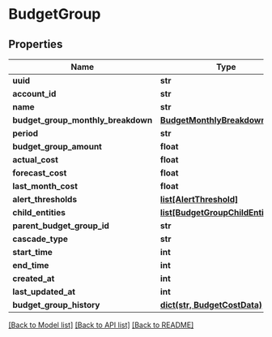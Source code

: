 # BudgetGroup

## Properties
Name | Type | Description | Notes
------------ | ------------- | ------------- | -------------
**uuid** | **str** |  | [optional] 
**account_id** | **str** |  | [optional] 
**name** | **str** |  | [optional] 
**budget_group_monthly_breakdown** | [**BudgetMonthlyBreakdown**](BudgetMonthlyBreakdown.md) |  | [optional] 
**period** | **str** |  | [optional] 
**budget_group_amount** | **float** |  | [optional] 
**actual_cost** | **float** |  | [optional] 
**forecast_cost** | **float** |  | [optional] 
**last_month_cost** | **float** |  | [optional] 
**alert_thresholds** | [**list[AlertThreshold]**](AlertThreshold.md) |  | [optional] 
**child_entities** | [**list[BudgetGroupChildEntityDTO]**](BudgetGroupChildEntityDTO.md) |  | [optional] 
**parent_budget_group_id** | **str** |  | [optional] 
**cascade_type** | **str** |  | [optional] 
**start_time** | **int** |  | [optional] 
**end_time** | **int** |  | [optional] 
**created_at** | **int** |  | [optional] 
**last_updated_at** | **int** |  | [optional] 
**budget_group_history** | [**dict(str, BudgetCostData)**](BudgetCostData.md) |  | [optional] 

[[Back to Model list]](../README.md#documentation-for-models) [[Back to API list]](../README.md#documentation-for-api-endpoints) [[Back to README]](../README.md)

